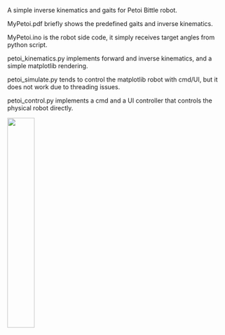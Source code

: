 A simple inverse kinematics and gaits for Petoi Bittle robot. 

MyPetoi.pdf briefly shows the predefined gaits and inverse kinematics.

MyPetoi.ino is the robot side code, it simply receives target angles from python script.

petoi_kinematics.py implements forward and inverse kinematics, and a simple matplotlib rendering.

petoi_simulate.py tends to control the matplotlib robot with cmd/UI, but it does not work due to threading issues.

petoi_control.py implements a cmd and a UI controller that controls the physical robot directly.

<p>
  <img width="35%" src="https://github.com/bstars/MyPetoi/blob/main/MyPetoi.gif">
</p>
